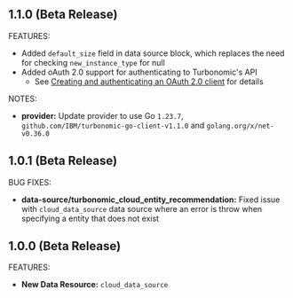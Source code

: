 ## 1.1.0 (Beta Release)

FEATURES:

- Added `default_size` field in data source block, which replaces the need for checking `new_instance_type` for null
- Added oAuth 2.0 support for authenticating to Turbonomic's API
  - See [Creating and authenticating an OAuth 2.0 client](https://www.ibm.com/docs/en/tarm/8.15.0?topic=cookbook-authenticating-oauth-20-clients-api#cookbook_administration_oauth_authentication__title__4) for details

NOTES:

- **provider:** Update provider to use Go `1.23.7`, `github.com/IBM/turbonomic-go-client-v1.1.0` and `golang.org/x/net-v0.36.0`

## 1.0.1 (Beta Release)

BUG FIXES:

- **data-source/turbonomic_cloud_entity_recommendation:** Fixed issue with `cloud_data_source` data source where an error is throw when specifying a entity that does not exist


## 1.0.0 (Beta Release)

FEATURES:

- **New Data Resource:** `cloud_data_source`

